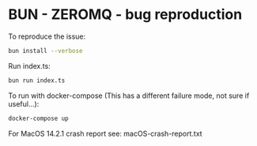 # BUN - ZEROMQ - bug reproduction

To reproduce the issue:

```bash
bun install --verbose
```

Run index.ts:

```bash
bun run index.ts
```

To run with docker-compose (This has a different failure mode, not sure if useful...):
```bash
docker-compose up
```

For MacOS 14.2.1 crash report see:
macOS-crash-report.txt

